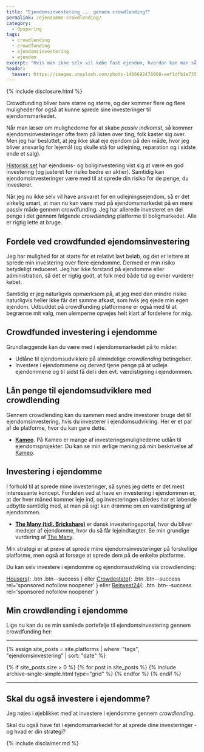 ```yaml
---
title: "Ejendomsinvestering ... gennem crowdlending?"
permalink: /ejendomme-crowdlending/
category:
  - Opsparing
tags:
  - crowdlending
  - crowdfunding
  - ejendomsinvestering
  - ejendom
excerpt: "Hvis man ikke selv vil købe fast ejendom, hvordan kan man så investere i ejendomsmarkedet gennem crowdlending?"
header:
  teaser: https://images.unsplash.com/photo-1466692476868-aef1dfb1e735?ixlib=rb-1.2.1&ixid=eyJhcHBfaWQiOjEyMDd9&auto=format&fit=crop&w=400&q=80
---
```


{% include disclosure.html %}

Crowdfunding bliver bare større og større, og der kommer flere og flere muligheder for også at kunne sprede sine investeringer til ejendomsmarkedet.

Når man læser om mulighederne for at skabe _passiv indkomst_, så kommer ejendomsinvesteringer ofte frem på listen over ting, folk kaster sig over. Men jeg har besluttet, at jeg ikke skal eje ejendom på den måde, hvor jeg bliver ansvarlig for lejemål (og skulle stå for udlejning, reparation og i sidste ende et salg).

[Historisk set](https://finans.dk/privatokonomi/ECE10175690/forskere-den-bedste-langsigtede-investering-er-ikke-aktier/) har ejendoms- og boliginvestering vist sig at være en god investering (og justeret for risiko bedre en aktier). Samtidig kan ejendomsinvesteringer være med til at sprede din risiko for de penge, du investerer.

Når jeg nu ikke selv vil have ansvaret for en udlejningsejendom, så er det virkelig smart, at man nu kan være med på ejendomsmarkedet på en mere passiv måde gennem crowdfunding. Jeg har allerede investeret en del penge i det gennem følgende _crowdlending_ platforme til boligmarkedet. Alle er rigtig lette at bruge.

## Fordele ved crowdfunded ejendomsinvestering

Jeg har mulighed for at starte for et relativt lavt beløb, og det er lettere at sprede min investering over flere ejendomme. Dermed er min risiko betydeligt reduceret. Jeg har ikke forstand på ejendomme eller administration, så det er rigtig godt, at folk med både tid og evner vurderer købet.

Samtidig er jeg naturligvis opmærksom på, at jeg med den mindre risiko naturligvis heller ikke får det samme afkast, som hvis jeg ejede min egen ejendom. Udbuddet på crowdfunding platformene er også med til at begrænse mit valg, men ulemperne opvejes helt klart af fordelene for mig.

## Crowdfunded investering i ejendomme

Grundlæggende kan du være med i ejendomsmarkedet på to måder.

- Udlåne til ejendomsudviklere på almindelige _crowdlending_ betingelser.
- Investere i ejendommene og derved tjene penge på at udleje ejendommene og til sidst få del i den evt. værdistigning i ejendommen.

## Lån penge til ejendomsudviklere med crowdlending

Gennem crowdlending kan du sammen med andre investorer bruge det til ejendomsinvestering, hvis du investerer i ejendomsudvikling. Her er et par af de platforme, hvor du kan gøre dette.

- **[Kameo](/platform/kameo/)**. På Kameo er mange af investeringsmulighederne udlån til ejendomsprojekter. Du kan se min ærlige mening på min beskrivelse af [Kameo](/platform/kameo/).

## Investering i ejendomme

I forhold til at sprede mine investeringer, så synes jeg dette er det mest interessante koncept. Fordelen ved at have en investering i ejendommen er, at der hver måned kommer leje ind, og investeringen således har et løbende udbytte samtidig med, at man på sigt kan drømme om en værdistigning af ejendommen.

- **[The Many (tidl. Brickshare)](/platform/themany/)** er dansk investeringsportal, hvor du bliver medejer af ejendomme, hvor du så får lejeindtægter. Se min grundige vurdering af [The Many](/platform/themany/).

Min strategi er at prøve at sprede mine ejendomsinvesteringer på forskellige platforme, men også at forsøge at sprede dem på de enkelte platforme.

Du kan selv investere i ejendomme og ejendomsudvikling via crowdlending:

[Housers](/go/housers/){: .btn .btn--success } eller [Crowdestate](/go/crowdestate/){: .btn .btn--success rel='sponsored nofollow noopener' } eller [Reinvest24](/go/reinvest24/){: .btn .btn--success rel='sponsored nofollow noopener' }

## Min crowdlending i ejendomme

Lige nu kan du se min samlede portefølje til ejendomsinvestering gennem crowdfunding her:

***

<div class="feature__wrapper">

{% assign site_posts = site.platforms | where: "tags", "ejendomsinvestering" | sort: "date" %}

{% if site_posts.size > 0 %}
  {% for post in site_posts %}
    {% include archive-single-simple.html type="grid" %}
  {% endfor %}
{% endif %}

</div>

***

## Skal du også investere i ejendomme?

Jeg nøjes i øjeblikket med at investere i ejendomme gennem _crowdlending_.

Skal du også have fat i ejendomsmarkedet for at sprede dine investeringer - og hvad er din strategi?

{% include disclaimer.md %}
